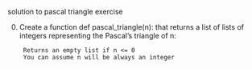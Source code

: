 solution to pascal triangle exercise

0. Create a function def pascal_triangle(n): that returns a list of lists of integers representing the Pascal’s triangle of n:

        Returns an empty list if n <= 0
        You can assume n will be always an integer
